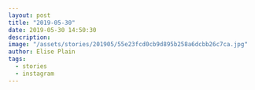 ```yaml
---
layout: post
title: "2019-05-30"
date: 2019-05-30 14:50:30
description: 
image: "/assets/stories/201905/55e23fcd0cb9d895b258a6dcbb26c7ca.jpg"
author: Elise Plain
tags: 
  - stories
  - instagram
---
```



<p></p>
